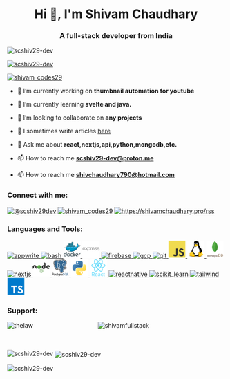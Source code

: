 <h1 align="center">Hi 👋, I'm Shivam Chaudhary</h1>
<h3 align="center">A full-stack developer from India</h3>

<p align="left"> <img src="https://komarev.com/ghpvc/?username=scshiv29-dev&label=Profile%20views&color=ff0000&style=flat-square" alt="scshiv29-dev" /> </p>

<p align="left"> <a href="https://github.com/ryo-ma/github-profile-trophy"><img src="https://github-profile-trophy.vercel.app/?username=scshiv29-dev" alt="scshiv29-dev" /></a> </p>

<p align="left"> <a href="https://twitter.com/shivam_codes29" target="blank"><img src="https://img.shields.io/twitter/follow/shivam_codes29?logo=twitter&style=for-the-badge" alt="shivam_codes29" /></a> </p>

- 🔭 I’m currently working on **thumbnail automation for youtube**

- 🌱 I’m currently learning **svelte and java.**

- 👯 I’m looking to collaborate on **any projects**

- 📝 I sometimes write articles [here](https://blog.shivamchaudhary.com)

- 💬 Ask me about **react,nextjs,api,python,mongodb,etc.**

- 📫 How to reach me **scshiv29-dev@proton.me**
- 📫 How to reach me **shivchaudhary790@hotmail.com**

<h3 align="left">Connect with me:</h3>
<p align="left">
<a href="https://dev.to/@scshiv29dev" target="blank"><img align="center" src="https://raw.githubusercontent.com/rahuldkjain/github-profile-readme-generator/master/src/images/icons/Social/devto.svg" alt="@scshiv29dev" height="30" width="40" /></a>
<a href="https://twitter.com/shivam_codes29" target="blank"><img align="center" src="https://raw.githubusercontent.com/rahuldkjain/github-profile-readme-generator/master/src/images/icons/Social/twitter.svg" alt="shivam_codes29" height="30" width="40" /></a>
<a href="/https://shivamchaudhary.pro/rss" target="blank"><img align="center" src="https://raw.githubusercontent.com/rahuldkjain/github-profile-readme-generator/master/src/images/icons/Social/rss.svg" alt="https://shivamchaudhary.pro/rss" height="30" width="40" /></a>
</p>

<h3 align="left">Languages and Tools:</h3>
<p align="left"> <a href="https://appwrite.io" target="_blank" rel="noreferrer"> <img src="https://www.vectorlogo.zone/logos/appwriteio/appwriteio-icon.svg" alt="appwrite" width="40" height="40"/> </a> <a href="https://www.gnu.org/software/bash/" target="_blank" rel="noreferrer"> <img src="https://www.vectorlogo.zone/logos/gnu_bash/gnu_bash-icon.svg" alt="bash" width="40" height="40"/> </a> <a href="https://www.docker.com/" target="_blank" rel="noreferrer"> <img src="https://raw.githubusercontent.com/devicons/devicon/master/icons/docker/docker-original-wordmark.svg" alt="docker" width="40" height="40"/> </a> <a href="https://expressjs.com" target="_blank" rel="noreferrer"> <img src="https://raw.githubusercontent.com/devicons/devicon/master/icons/express/express-original-wordmark.svg" alt="express" width="40" height="40"/> </a> <a href="https://firebase.google.com/" target="_blank" rel="noreferrer"> <img src="https://www.vectorlogo.zone/logos/firebase/firebase-icon.svg" alt="firebase" width="40" height="40"/> </a> <a href="https://cloud.google.com" target="_blank" rel="noreferrer"> <img src="https://www.vectorlogo.zone/logos/google_cloud/google_cloud-icon.svg" alt="gcp" width="40" height="40"/> </a> <a href="https://git-scm.com/" target="_blank" rel="noreferrer"> <img src="https://www.vectorlogo.zone/logos/git-scm/git-scm-icon.svg" alt="git" width="40" height="40"/> </a> <a href="https://developer.mozilla.org/en-US/docs/Web/JavaScript" target="_blank" rel="noreferrer"> <img src="https://raw.githubusercontent.com/devicons/devicon/master/icons/javascript/javascript-original.svg" alt="javascript" width="40" height="40"/> </a> <a href="https://www.linux.org/" target="_blank" rel="noreferrer"> <img src="https://raw.githubusercontent.com/devicons/devicon/master/icons/linux/linux-original.svg" alt="linux" width="40" height="40"/> </a> <a href="https://www.mongodb.com/" target="_blank" rel="noreferrer"> <img src="https://raw.githubusercontent.com/devicons/devicon/master/icons/mongodb/mongodb-original-wordmark.svg" alt="mongodb" width="40" height="40"/> </a> <a href="https://nextjs.org/" target="_blank" rel="noreferrer"> <img src="https://cdn.worldvectorlogo.com/logos/nextjs-2.svg" alt="nextjs" width="40" height="40"/> </a> <a href="https://nodejs.org" target="_blank" rel="noreferrer"> <img src="https://raw.githubusercontent.com/devicons/devicon/master/icons/nodejs/nodejs-original-wordmark.svg" alt="nodejs" width="40" height="40"/> </a> <a href="https://www.postgresql.org" target="_blank" rel="noreferrer"> <img src="https://raw.githubusercontent.com/devicons/devicon/master/icons/postgresql/postgresql-original-wordmark.svg" alt="postgresql" width="40" height="40"/> </a> <a href="https://www.python.org" target="_blank" rel="noreferrer"> <img src="https://raw.githubusercontent.com/devicons/devicon/master/icons/python/python-original.svg" alt="python" width="40" height="40"/> </a> <a href="https://reactjs.org/" target="_blank" rel="noreferrer"> <img src="https://raw.githubusercontent.com/devicons/devicon/master/icons/react/react-original-wordmark.svg" alt="react" width="40" height="40"/> </a> <a href="https://reactnative.dev/" target="_blank" rel="noreferrer"> <img src="https://reactnative.dev/img/header_logo.svg" alt="reactnative" width="40" height="40"/> </a> <a href="https://scikit-learn.org/" target="_blank" rel="noreferrer"> <img src="https://upload.wikimedia.org/wikipedia/commons/0/05/Scikit_learn_logo_small.svg" alt="scikit_learn" width="40" height="40"/> </a> <a href="https://tailwindcss.com/" target="_blank" rel="noreferrer"> <img src="https://www.vectorlogo.zone/logos/tailwindcss/tailwindcss-icon.svg" alt="tailwind" width="40" height="40"/> </a> <a href="https://www.typescriptlang.org/" target="_blank" rel="noreferrer"> <img src="https://raw.githubusercontent.com/devicons/devicon/master/icons/typescript/typescript-original.svg" alt="typescript" width="40" height="40"/> </a> </p>


<h3 align="left">Support:</h3>
<p><a href="https://www.buymeacoffee.com/thelaw"> <img align="left" src="https://cdn.buymeacoffee.com/buttons/v2/default-yellow.png" height="50" width="210" alt="thelaw" /></a><a href="https://ko-fi.com/shivamfullstack"> <img align="left" src="https://cdn.ko-fi.com/cdn/kofi3.png?v=3" height="50" width="210" alt="shivamfullstack" /></a></p><br><br>


<br/>
<p><img align="left" src="https://github-readme-stats.vercel.app/api/top-langs?username=scshiv29-dev&show_icons=true&theme=dark&text_color=ffffff&locale=en&layout=compact" alt="scshiv29-dev" /></p>

<p>&nbsp;<img align="center" src="https://github-readme-stats.vercel.app/api?username=scshiv29-dev&show_icons=true&theme=dark&locale=en" alt="scshiv29-dev" /></p>

<p><img align="center" src="https://github-readme-streak-stats.herokuapp.com/?user=scshiv29-dev&theme=dark" alt="scshiv29-dev" /></p>

